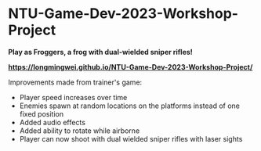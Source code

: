 # NTU-Game-Dev-2023-Workshop-Project

**Play as Froggers, a frog with dual-wielded sniper rifles!**

**https://longmingwei.github.io/NTU-Game-Dev-2023-Workshop-Project/**

Improvements made from trainer's game:
- Player speed increases over time
- Enemies spawn at random locations on the platforms instead of one fixed position
- Added audio effects
- Added ability to rotate while airborne
- Player can now shoot with dual wielded sniper rifles with laser sights
